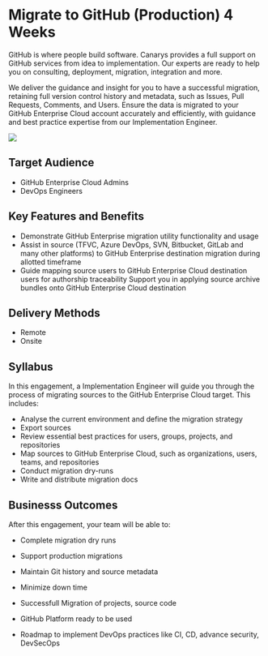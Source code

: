 # Migrate to GitHub (Production) 4 Weeks

GitHub is where people build software. Canarys provides a full support on GitHub services from idea to implementation. Our experts are ready to help you on consulting, deployment, migration, integration and more.

We deliver the guidance and insight for you to have a successful migration, retaining full version control history and metadata, such as Issues, Pull Requests, Comments, and Users. Ensure the data is migrated to your GitHub Enterprise Cloud account accurately and efficiently, with guidance and best practice expertise from our Implementation Engineer.

![](media/migrations.png)

## Target Audience

- GitHub Enterprise Cloud Admins
- DevOps Engineers

## Key Features and Benefits

- Demonstrate GitHub Enterprise migration utility functionality and usage
- Assist in source (TFVC, Azure DevOps, SVN, Bitbucket, GitLab and many other platforms) to GitHub Enterprise destination migration during allotted timeframe
- Guide mapping source users to GitHub Enterprise Cloud destination users for authorship traceability
Support you in applying source archive bundles onto GitHub Enterprise Cloud destination

## Delivery Methods

- Remote
- Onsite

## Syllabus

In this engagement, a Implementation Engineer will guide you through the process of migrating sources to the GitHub Enterprise Cloud target. This includes:
- Analyse the current environment and define the migration strategy
- Export sources
- Review essential best practices for users, groups, projects, and repositories
- Map sources to GitHub Enterprise Cloud, such as organizations, users, teams, and repositories
- Conduct migration dry-runs
- Write and distribute migration docs

## Businesss Outcomes

After this engagement, your team will be able to:
- Complete migration dry runs
- Support production migrations
- Maintain Git history and source metadata
- Minimize down time

- Successfull Migration of projects, source code
- GitHub Platform ready to be used
- Roadmap to implement DevOps practices like CI, CD, advance security, DevSecOps
